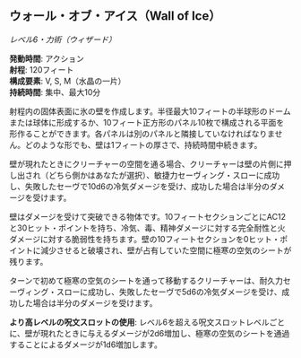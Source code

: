 ## ウォール・オブ・アイス（Wall of Ice）
*レベル6・力術（ウィザード）*

**発動時間**: アクション  
**射程**: 120フィート  
**構成要素**: V, S, M（水晶の一片）  
**持続時間**: 集中、最大10分

射程内の固体表面に氷の壁を作成します。半径最大10フィートの半球形のドームまたは球体に形成するか、10フィート正方形のパネル10枚で構成される平面を形作ることができます。各パネルは別のパネルと隣接していなければなりません。どのような形でも、壁は1フィートの厚さで、持続時間中続きます。

壁が現れたときにクリーチャーの空間を通る場合、クリーチャーは壁の片側に押し出され（どちら側かはあなたが選択）、敏捷力セーヴィング・スローに成功し、失敗したセーヴで10d6の冷気ダメージを受け、成功した場合は半分のダメージを受けます。

壁はダメージを受けて突破できる物体です。10フィートセクションごとにAC12と30ヒット・ポイントを持ち、冷気、毒、精神ダメージに対する完全耐性と火ダメージに対する脆弱性を持ちます。壁の10フィートセクションを0ヒット・ポイントに減少させると破壊され、壁が占有していた空間に極寒の空気のシートが残ります。

ターンで初めて極寒の空気のシートを通って移動するクリーチャーは、耐久力セーヴィング・スローに成功し、失敗したセーヴで5d6の冷気ダメージを受け、成功した場合は半分のダメージを受けます。

**より高レベルの呪文スロットの使用**: レベル6を超える呪文スロットレベルごとに、壁が現れたときに与えるダメージが2d6増加し、極寒の空気のシートを通過することによるダメージが1d6増加します。